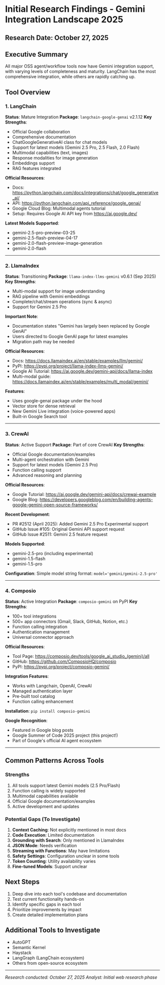 # Initial Research Findings - Gemini Integration Landscape 2025

## Research Date: October 27, 2025

## Executive Summary

All major OSS agent/workflow tools now have Gemini integration support, with varying levels of completeness and maturity. LangChain has the most comprehensive integration, while others are rapidly catching up.

## Tool Overview

### 1. LangChain
**Status**:  Mature Integration
**Package**: `langchain-google-genai` v2.1.12
**Key Strengths**:
- Official Google collaboration
- Comprehensive documentation
- ChatGoogleGenerativeAI class for chat models
- Support for latest models (Gemini 2.5 Pro, 2.5 Flash, 2.0 Flash)
- Multimodal capabilities (text, images)
- Response modalities for image generation
- Embeddings support
- RAG features integrated

**Official Resources**:
- Docs: https://python.langchain.com/docs/integrations/chat/google_generative_ai/
- API: https://python.langchain.com/api_reference/google_genai/
- Google Cloud Blog: Multimodal agents tutorial
- Setup: Requires Google AI API key from https://ai.google.dev/

**Latest Models Supported**:
- gemini-2.5-pro-preview-03-25
- gemini-2.5-flash-preview-04-17
- gemini-2.0-flash-preview-image-generation
- gemini-2.0-flash

---

### 2. LlamaIndex
**Status**:  Transitioning
**Package**: `llama-index-llms-gemini` v0.6.1 (Sep 2025)
**Key Strengths**:
- Multi-modal support for image understanding
- RAG pipeline with Gemini embeddings
- Complete/chat/stream operations (sync & async)
- Support for Gemini 2.5 Pro

**Important Note**:
- Documentation states "Gemini has largely been replaced by Google GenAI"
- Users directed to Google GenAI page for latest examples
- Migration path may be needed

**Official Resources**:
- Docs: https://docs.llamaindex.ai/en/stable/examples/llm/gemini/
- PyPI: https://pypi.org/project/llama-index-llms-gemini/
- Google AI Tutorial: https://ai.google.dev/gemini-api/docs/llama-index
- Multi-modal guide: https://docs.llamaindex.ai/en/stable/examples/multi_modal/gemini/

**Features**:
- Uses google-genai package under the hood
- Vector store for dense retrieval
- New Gemini Live integration (voice-powered apps)
- Built-in Google Search tool

---

### 3. CrewAI
**Status**:  Active Support
**Package**: Part of core CrewAI
**Key Strengths**:
- Official Google documentation/examples
- Multi-agent orchestration with Gemini
- Support for latest models (Gemini 2.5 Pro)
- Function calling support
- Advanced reasoning and planning

**Official Resources**:
- Google Tutorial: https://ai.google.dev/gemini-api/docs/crewai-example
- Google Blog: https://developers.googleblog.com/en/building-agents-google-gemini-open-source-frameworks/

**Recent Development**:
- PR #2512 (April 2025): Added Gemini 2.5 Pro Experimental support
- GitHub Issue #105: Original Gemini API support request
- GitHub Issue #2511: Gemini 2.5 feature request

**Models Supported**:
- gemini-2.5-pro (including experimental)
- gemini-1.5-flash
- gemini-1.5-pro

**Configuration**: Simple model string format: `model='gemini/gemini-2.5-pro'`

---

### 4. Composio
**Status**:  Active Integration
**Package**: `composio-gemini` on PyPI
**Key Strengths**:
- 100+ tool integrations
- 500+ app connectors (Gmail, Slack, GitHub, Notion, etc.)
- Function calling integration
- Authentication management
- Universal connector approach

**Official Resources**:
- Tool Page: https://composio.dev/tools/google_ai_studio_(gemini)/all
- GitHub: https://github.com/ComposioHQ/composio
- PyPI: https://pypi.org/project/composio-gemini/

**Integration Features**:
- Works with Langchain, OpenAI, CrewAI
- Managed authentication layer
- Pre-built tool catalog
- Function calling enhancement

**Installation**: `pip install composio-gemini`

**Google Recognition**:
- Featured in Google blog posts
- Google Summer of Code 2025 project (this project!)
- Part of Google's official AI agent ecosystem

---

## Common Patterns Across Tools

### Strengths
1. All tools support latest Gemini models (2.5 Pro/Flash)
2. Function calling is widely supported
3. Multimodal capabilities available
4. Official Google documentation/examples
5. Active development and updates

### Potential Gaps (To Investigate)
1. **Context Caching**: Not explicitly mentioned in most docs
2. **Code Execution**: Limited documentation
3. **Grounding with Search**: Only mentioned in LlamaIndex
4. **JSON Mode**: Needs verification
5. **Streaming with Functions**: May have limitations
6. **Safety Settings**: Configuration unclear in some tools
7. **Token Counting**: Utility availability varies
8. **Fine-tuned Models**: Support unclear

## Next Steps

1. Deep dive into each tool's codebase and documentation
2. Test current functionality hands-on
3. Identify specific gaps in each tool
4. Prioritize improvements by impact
5. Create detailed implementation plans

## Additional Tools to Investigate

- AutoGPT
- Semantic Kernel
- Haystack
- LangGraph (LangChain ecosystem)
- Others from open-source ecosystem

---

*Research conducted: October 27, 2025*
*Analyst: Initial web research phase*
